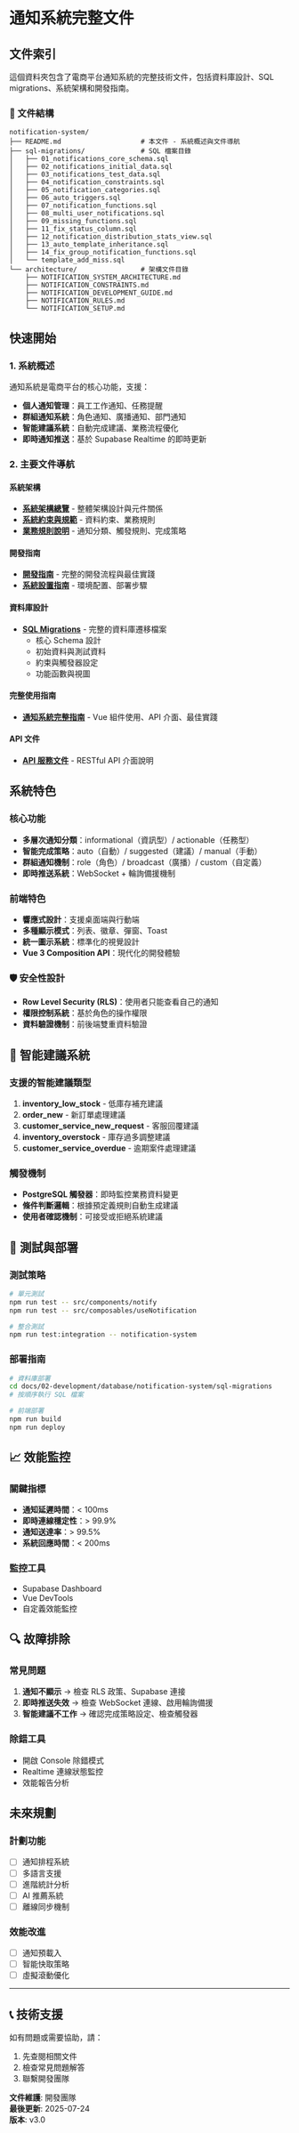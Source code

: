 # 通知系統完整文件

## 文件索引

這個資料夾包含了電商平台通知系統的完整技術文件，包括資料庫設計、SQL migrations、系統架構和開發指南。

### 📁 文件結構

```
notification-system/
├── README.md                    # 本文件 - 系統概述與文件導航
├── sql-migrations/              # SQL 檔案目錄
│   ├── 01_notifications_core_schema.sql
│   ├── 02_notifications_initial_data.sql
│   ├── 03_notifications_test_data.sql
│   ├── 04_notification_constraints.sql
│   ├── 05_notification_categories.sql
│   ├── 06_auto_triggers.sql
│   ├── 07_notification_functions.sql
│   ├── 08_multi_user_notifications.sql
│   ├── 09_missing_functions.sql
│   ├── 11_fix_status_column.sql
│   ├── 12_notification_distribution_stats_view.sql
│   ├── 13_auto_template_inheritance.sql
│   ├── 14_fix_group_notification_functions.sql
│   └── template_add_miss.sql
└── architecture/                # 架構文件目錄  
    ├── NOTIFICATION_SYSTEM_ARCHITECTURE.md
    ├── NOTIFICATION_CONSTRAINTS.md
    ├── NOTIFICATION_DEVELOPMENT_GUIDE.md
    ├── NOTIFICATION_RULES.md
    └── NOTIFICATION_SETUP.md
```

## 快速開始

### 1. 系統概述
通知系統是電商平台的核心功能，支援：
- **個人通知管理**：員工工作通知、任務提醒
- **群組通知系統**：角色通知、廣播通知、部門通知
- **智能建議系統**：自動完成建議、業務流程優化
- **即時通知推送**：基於 Supabase Realtime 的即時更新

### 2. 主要文件導航

#### 系統架構
- **[系統架構總覽](./architecture/NOTIFICATION_SYSTEM_ARCHITECTURE.md)** - 整體架構設計與元件關係
- **[系統約束與規範](./architecture/NOTIFICATION_CONSTRAINTS.md)** - 資料約束、業務規則
- **[業務規則說明](./architecture/NOTIFICATION_RULES.md)** - 通知分類、觸發規則、完成策略

#### 開發指南
- **[開發指南](./architecture/NOTIFICATION_DEVELOPMENT_GUIDE.md)** - 完整的開發流程與最佳實踐
- **[系統設置指南](./architecture/NOTIFICATION_SETUP.md)** - 環境配置、部署步驟

#### 資料庫設計
- **[SQL Migrations](./sql-migrations/)** - 完整的資料庫遷移檔案
  - 核心 Schema 設計
  - 初始資料與測試資料
  - 約束與觸發器設定
  - 功能函數與視圖

#### 完整使用指南
- **[通知系統完整指南](../../../04-guides/dev-notes/NOTIFICATION_SYSTEM_COMPLETE_GUIDE.md)** - Vue 組件使用、API 介面、最佳實踐

#### API 文件
- **[API 服務文件](../../api/notification-system.md)** - RESTful API 介面說明

## 系統特色

### 核心功能
- **多層次通知分類**：informational（資訊型）/ actionable（任務型）
- **智能完成策略**：auto（自動）/ suggested（建議）/ manual（手動）
- **群組通知機制**：role（角色）/ broadcast（廣播）/ custom（自定義）
- **即時推送系統**：WebSocket + 輪詢備援機制

### 前端特色
- **響應式設計**：支援桌面端與行動端
- **多種顯示模式**：列表、徽章、彈窗、Toast
- **統一圖示系統**：標準化的視覺設計
- **Vue 3 Composition API**：現代化的開發體驗

### 🛡️ 安全性設計
- **Row Level Security (RLS)**：使用者只能查看自己的通知
- **權限控制系統**：基於角色的操作權限
- **資料驗證機制**：前後端雙重資料驗證

## 🔄 智能建議系統

### 支援的智能建議類型
1. **inventory_low_stock** - 低庫存補充建議
2. **order_new** - 新訂單處理建議  
3. **customer_service_new_request** - 客服回覆建議
4. **inventory_overstock** - 庫存過多調整建議
5. **customer_service_overdue** - 逾期案件處理建議

### 觸發機制
- **PostgreSQL 觸發器**：即時監控業務資料變更
- **條件判斷邏輯**：根據預定義規則自動生成建議
- **使用者確認機制**：可接受或拒絕系統建議

## 🧪 測試與部署

### 測試策略
```bash
# 單元測試
npm run test -- src/components/notify
npm run test -- src/composables/useNotification

# 整合測試
npm run test:integration -- notification-system
```

### 部署指南
```bash
# 資料庫部署
cd docs/02-development/database/notification-system/sql-migrations
# 按順序執行 SQL 檔案

# 前端部署
npm run build
npm run deploy
```

## 📈 效能監控

### 關鍵指標
- **通知延遲時間**：< 100ms
- **即時連線穩定性**：> 99.9%
- **通知送達率**：> 99.5%
- **系統回應時間**：< 200ms

### 監控工具
- Supabase Dashboard
- Vue DevTools
- 自定義效能監控

## 🔍 故障排除

### 常見問題
1. **通知不顯示** → 檢查 RLS 政策、Supabase 連接
2. **即時推送失效** → 檢查 WebSocket 連線、啟用輪詢備援
3. **智能建議不工作** → 確認完成策略設定、檢查觸發器

### 除錯工具
- 開啟 Console 除錯模式
- Realtime 連線狀態監控
- 效能報告分析

## 未來規劃

### 計劃功能
- [ ] 通知排程系統
- [ ] 多語言支援
- [ ] 進階統計分析
- [ ] AI 推薦系統
- [ ] 離線同步機制

### 效能改進
- [ ] 通知預載入
- [ ] 智能快取策略
- [ ] 虛擬滾動優化

---

## 📞 技術支援

如有問題或需要協助，請：
1. 先查閱相關文件
2. 檢查常見問題解答
3. 聯繫開發團隊

**文件維護**: 開發團隊  
**最後更新**: 2025-07-24  
**版本**: v3.0
